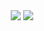 <div align="center">
  <a href="https://github.com/disagreeing/">
  <img src="https://github-readme-stats.vercel.app/api?username=TheExploration&theme=radical&include_all_commits=true&show_icons=true&hide_border=true&bg_color=ffffff00&count_private=true&custom_title=Stats"/></a>
  <img src="https://github-readme-stats.vercel.app/api/top-langs/?username=31b4&layout=compact&include_all_commits=true&show_icons=true&hide_border=true&bg_color=ffffff00&count_private=true&custom_title=Stats&text_color=fff"/></a>

</div>

